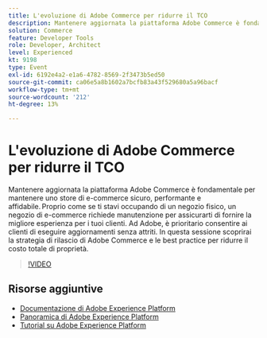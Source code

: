 ```yaml
---
title: L'evoluzione di Adobe Commerce per ridurre il TCO
description: Mantenere aggiornata la piattaforma Adobe Commerce è fondamentale per mantenere uno store di e-commerce sicuro, performante e affidabile. Proprio come se ti stavi occupando di un negozio fisico, un negozio di e-commerce richiede manutenzione per assicurarti di fornire la migliore esperienza per i tuoi clienti.  Ad Adobe, è prioritario consentire ai clienti di eseguire aggiornamenti senza attriti. In questa sessione scoprirai la strategia di rilascio di Adobe Commerce e le best practice per ridurre il costo totale di proprietà.
solution: Commerce
feature: Developer Tools
role: Developer, Architect
level: Experienced
kt: 9198
type: Event
exl-id: 6192e4a2-e1a6-4782-8569-2f3473b5ed50
source-git-commit: ca06e5a8b1602a7bcfb83a43f529680a5a96bacf
workflow-type: tm+mt
source-wordcount: '212'
ht-degree: 13%

---
```


# L&#39;evoluzione di Adobe Commerce per ridurre il TCO

Mantenere aggiornata la piattaforma Adobe Commerce è fondamentale per mantenere uno store di e-commerce sicuro, performante e affidabile. Proprio come se ti stavi occupando di un negozio fisico, un negozio di e-commerce richiede manutenzione per assicurarti di fornire la migliore esperienza per i tuoi clienti.  Ad Adobe, è prioritario consentire ai clienti di eseguire aggiornamenti senza attriti. In questa sessione scoprirai la strategia di rilascio di Adobe Commerce e le best practice per ridurre il costo totale di proprietà.

>[!VIDEO](https://video.tv.adobe.com/v/337765/?quality=12&learn=on&hidetitle=true)

## Risorse aggiuntive

- [Documentazione di Adobe Experience Platform](https://experienceleague.adobe.com/docs/experience-platform.html)
- [Panoramica di Adobe Experience Platform](https://experienceleague.adobe.com/docs/experience-platform/landing/home.html?lang=it)
- [Tutorial su Adobe Experience Platform](https://experienceleague.adobe.com/docs/platform-learn/tutorials/overview.html?lang=it)

